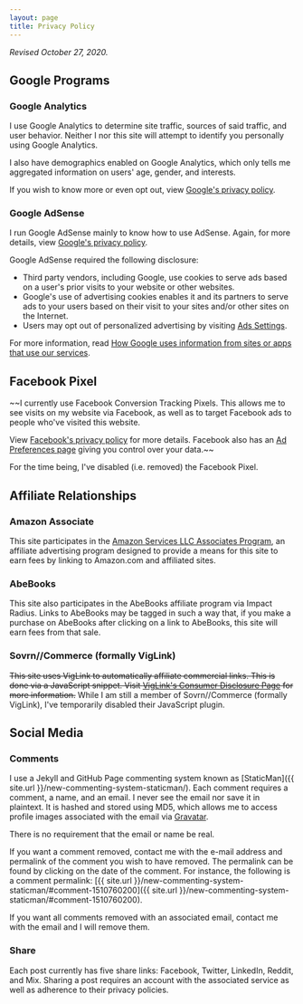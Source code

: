 ```yaml
---
layout: page
title: Privacy Policy
---
```


*Revised October 27, 2020.*

## Google Programs

### Google Analytics

I use Google Analytics to determine site traffic, sources of said traffic, and user behavior. Neither I nor this site will attempt to identify you personally using Google Analytics.

I also have demographics enabled on Google Analytics, which only tells me aggregated information on users' age, gender, and interests.

If you wish to know more or even opt out, view [Google's privacy policy](http://www.google.com/intl/en/policies/privacy/).

### Google AdSense

I run Google AdSense mainly to know how to use AdSense. Again, for more details, view [Google's privacy policy](http://www.google.com/intl/en/policies/privacy/).

Google AdSense required the following disclosure:

* Third party vendors, including Google, use cookies to serve ads based on a user's prior visits to your website or other websites.
* Google's use of advertising cookies enables it and its partners to serve ads to your users based on their visit to your sites and/or other sites on the Internet.
* Users may opt out of personalized advertising by visiting [Ads Settings](https://www.google.com/settings/ads).

For more information, read [How Google uses information from sites or apps that use our services](https://policies.google.com/technologies/partner-sites).

## Facebook Pixel

~~I currently use Facebook Conversion Tracking Pixels. This allows me to see visits on my website via Facebook, as well as to target Facebook ads to people who've visited this website.

View [Facebook's privacy policy](https://www.facebook.com/about/privacy/) for more details. Facebook also has an [Ad Preferences page](https://www.facebook.com/ads/preferences/) giving you control over your data.~~

For the time being, I've disabled (i.e. removed) the Facebook Pixel.

## Affiliate Relationships

### Amazon Associate

This site participates in the [Amazon Services LLC Associates Program](https://affiliate-program.amazon.com/help/operating/agreement), an affiliate advertising program designed to provide a means for this site to earn fees by linking to Amazon.com and affiliated sites.

### AbeBooks

This site also participates in the AbeBooks affiliate program via Impact Radius. Links to AbeBooks may be tagged in such a way that, if you make a purchase on AbeBooks after clicking on a link to AbeBooks, this site will earn fees from that sale.

### Sovrn//Commerce (formally VigLink)

~~This site uses VigLink to automatically affiliate commercial links. This is done via a JavaScript snippet. Visit [VigLink's Consumer Disclosure Page](https://www.viglink.com/legal/consumer-disclosure/) for more information.~~ While I am still a member of Sovrn//Commerce (formally VigLink), I've temporarily disabled their JavaScript plugin.

## Social Media

### Comments

I use a Jekyll and GitHub Page commenting system known as [StaticMan]({{ site.url }}/new-commenting-system-staticman/). Each comment requires a comment, a name, and an email. I never see the email nor save it in plaintext. It is hashed and stored using MD5, which allows me to access profile images associated with the email via [Gravatar](https://www.gravatar.com).

There is no requirement that the email or name be real.

If you want a comment removed, contact me with the e-mail address and permalink of the comment you wish to have removed. The permalink can be found by clicking on the date of the comment. For instance, the following is a comment permalink: [{{ site.url }}/new-commenting-system-staticman/#comment-1510760200]({{ site.url }}/new-commenting-system-staticman/#comment-1510760200).

If you want all comments removed with an associated email, contact me with the email and I will remove them.

### Share

Each post currently has five share links: Facebook, Twitter, LinkedIn, Reddit, and Mix. Sharing a post requires an account with the associated service as well as adherence to their privacy policies.
